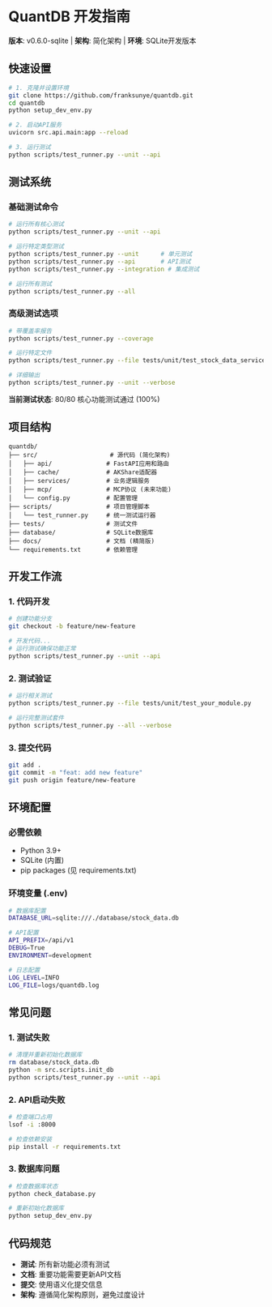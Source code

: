 # QuantDB 开发指南

**版本**: v0.6.0-sqlite | **架构**: 简化架构 | **环境**: SQLite开发版本

## 快速设置

```bash
# 1. 克隆并设置环境
git clone https://github.com/franksunye/quantdb.git
cd quantdb
python setup_dev_env.py

# 2. 启动API服务
uvicorn src.api.main:app --reload

# 3. 运行测试
python scripts/test_runner.py --unit --api
```

## 测试系统

### 基础测试命令

```bash
# 运行所有核心测试
python scripts/test_runner.py --unit --api

# 运行特定类型测试
python scripts/test_runner.py --unit      # 单元测试
python scripts/test_runner.py --api       # API测试
python scripts/test_runner.py --integration # 集成测试

# 运行所有测试
python scripts/test_runner.py --all
```

### 高级测试选项

```bash
# 带覆盖率报告
python scripts/test_runner.py --coverage

# 运行特定文件
python scripts/test_runner.py --file tests/unit/test_stock_data_service.py

# 详细输出
python scripts/test_runner.py --unit --verbose
```

**当前测试状态**: 80/80 核心功能测试通过 (100%)

## 项目结构

```
quantdb/
├── src/                    # 源代码 (简化架构)
│   ├── api/               # FastAPI应用和路由
│   ├── cache/             # AKShare适配器
│   ├── services/          # 业务逻辑服务
│   ├── mcp/               # MCP协议 (未来功能)
│   └── config.py          # 配置管理
├── scripts/               # 项目管理脚本
│   └── test_runner.py     # 统一测试运行器
├── tests/                 # 测试文件
├── database/              # SQLite数据库
├── docs/                  # 文档 (精简版)
└── requirements.txt       # 依赖管理
```

## 开发工作流

### 1. 代码开发
```bash
# 创建功能分支
git checkout -b feature/new-feature

# 开发代码...
# 运行测试确保功能正常
python scripts/test_runner.py --unit --api
```

### 2. 测试验证
```bash
# 运行相关测试
python scripts/test_runner.py --file tests/unit/test_your_module.py

# 运行完整测试套件
python scripts/test_runner.py --all --verbose
```

### 3. 提交代码
```bash
git add .
git commit -m "feat: add new feature"
git push origin feature/new-feature
```

## 环境配置

### 必需依赖
- Python 3.9+
- SQLite (内置)
- pip packages (见 requirements.txt)

### 环境变量 (.env)
```bash
# 数据库配置
DATABASE_URL=sqlite:///./database/stock_data.db

# API配置
API_PREFIX=/api/v1
DEBUG=True
ENVIRONMENT=development

# 日志配置
LOG_LEVEL=INFO
LOG_FILE=logs/quantdb.log
```

## 常见问题

### 1. 测试失败
```bash
# 清理并重新初始化数据库
rm database/stock_data.db
python -m src.scripts.init_db
python scripts/test_runner.py --unit --api
```

### 2. API启动失败
```bash
# 检查端口占用
lsof -i :8000

# 检查依赖安装
pip install -r requirements.txt
```

### 3. 数据库问题
```bash
# 检查数据库状态
python check_database.py

# 重新初始化数据库
python setup_dev_env.py
```

## 代码规范

- **测试**: 所有新功能必须有测试
- **文档**: 重要功能需要更新API文档
- **提交**: 使用语义化提交信息
- **架构**: 遵循简化架构原则，避免过度设计
